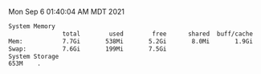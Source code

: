 Mon Sep  6 01:40:04 AM MDT 2021
```bash
System Memory
               total        used        free      shared  buff/cache   available
Mem:           7.7Gi       538Mi       5.2Gi       8.0Mi       1.9Gi       6.8Gi
Swap:          7.6Gi       199Mi       7.5Gi
System Storage
653M	.
```
